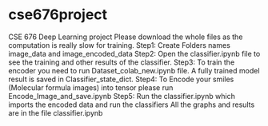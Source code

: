# cse676project
CSE 676 Deep Learning project
Please download the whole files as the computation is really slow for training.
Step1:
Create Folders names image_data and image_encoded_data
Step2:
Open the classifier.ipynb file to see the training and other results of the classifier.
Step3:
To train the encoder you need to run Dataset_colab_new.ipynb file.
A fully trained model result is saved in Classifier_state_dict.
Step4:
To Encode your smiles (Molecular formula images) into tensor please run Encode_Image_and_save.ipynb
Step5:
Run the classifier.ipynb which imports the encoded data and run the classifiers
All the graphs and results are in the file classifier.ipynb